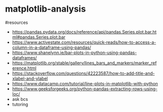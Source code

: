 # matplotlib-analysis

#resources
- https://pandas.pydata.org/docs/reference/api/pandas.Series.plot.bar.html#pandas.Series.plot.bar
- https://www.activestate.com/resources/quick-reads/how-to-access-a-column-in-a-dataframe-using-pandas/
- https://www.shanelynn.ie/bar-plots-in-python-using-pandas-dataframes/
- https://matplotlib.org/stable/gallery/lines_bars_and_markers/marker_reference.html
- https://stackoverflow.com/questions/42223587/how-to-add-title-and-xlabel-and-ylabel
- https://www.datacamp.com/tutorial/line-plots-in-matplotlib-with-python
- https://www.geeksforgeeks.org/python-pandas-extracting-rows-using-loc/
- ask bcs
- tutoring
